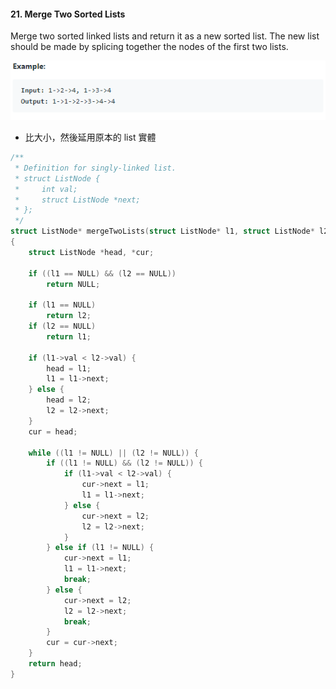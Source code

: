 #### 21. Merge Two Sorted Lists
Merge two sorted linked lists and return it as a new sorted list. The new list should be made by splicing together the nodes of the first two lists.
<p align="center">
    <img src="https://github.com/asli18/leetcode/blob/master/021_example.png?raw=true" alt="021_example"/>
</p>

- 比大小，然後延用原本的 list 實體
<div style="page-break-after: always;"></div>

```c
/**
 * Definition for singly-linked list.
 * struct ListNode {
 *     int val;
 *     struct ListNode *next;
 * };
 */
struct ListNode* mergeTwoLists(struct ListNode* l1, struct ListNode* l2)
{
    struct ListNode *head, *cur;

    if ((l1 == NULL) && (l2 == NULL))
        return NULL;

    if (l1 == NULL)
        return l2;
    if (l2 == NULL)
        return l1;

    if (l1->val < l2->val) {
        head = l1;
        l1 = l1->next;
    } else {
        head = l2;
        l2 = l2->next;
    }
    cur = head;

    while ((l1 != NULL) || (l2 != NULL)) {
        if ((l1 != NULL) && (l2 != NULL)) {
            if (l1->val < l2->val) {
                cur->next = l1;
                l1 = l1->next;
            } else {
                cur->next = l2;
                l2 = l2->next;
            }
        } else if (l1 != NULL) {
            cur->next = l1;
            l1 = l1->next;
            break;
        } else {
            cur->next = l2;
            l2 = l2->next;
            break;
        }
        cur = cur->next;
    }
    return head;
}
```
